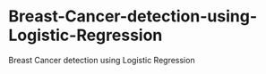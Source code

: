 # Breast-Cancer-detection-using-Logistic-Regression
Breast Cancer detection using Logistic Regression
